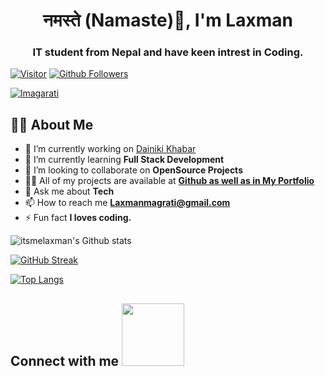 <h1 align="center">नमस्ते (Namaste)🙏, I'm Laxman</h1>
<h3 align="center">IT student from Nepal and have keen intrest in Coding.</h3>

[![Visitor](https://visitor-badge.laobi.icu/badge?page_id=itsmelaxman)](https://github.com/itsmelaxman) 
[![Github Followers](https://img.shields.io/github/followers/itsmelaxman.svg?style=social&logo=Follow)](https://github.com/itsmelaxman?tab=followers)

<p align="left"> <a href="https://twitter.com/lmagarati" target="blank"><img src="https://img.shields.io/twitter/follow/lmagarati?logo=twitter&style=for-the-badge" alt="lmagarati" /></a> </p>


## 🙋‍♂️ About Me

- 🔭 I’m currently working on [Dainiki Khabar](https://www.dainikhabar.com)
- 🌱 I’m currently learning **Full Stack Development**
- 👯 I’m looking to collaborate on **OpenSource Projects**
- 👨‍💻 All of my projects are available at **[Github as well as in My Portfolio](https://magaratilaxman.com.np)**
- 💬 Ask me about **Tech**
- 📫 How to reach me **Laxmanmagrati@gmail.com**
- ⚡ Fun fact **I loves coding.**

![itsmelaxman's Github stats](https://github-readme-stats.vercel.app/api?username=itsmelaxman&show_icons=true&theme=dark&hide_border=true)

[![GitHub Streak](https://github-readme-streak-stats.herokuapp.com?user=itsmelaxman&theme=github-dark&hide_border=true&date_format=M%20j%5B%2C%20Y%5D)](https://git.io/streak-stats)
  
[![Top Langs](https://github-readme-stats.vercel.app/api/top-langs/?username=itsmelaxman&langs_count=10&theme=chartreuse-dark&hide_border=true)](https://github.com/itsmelaxman?tab=repositories)

<h2>
    Connect with me 
    <img src='https://raw.githubusercontent.com/ShahriarShafin/ShahriarShafin/main/Assets/handshake.gif' width="100px">  
</h2>
